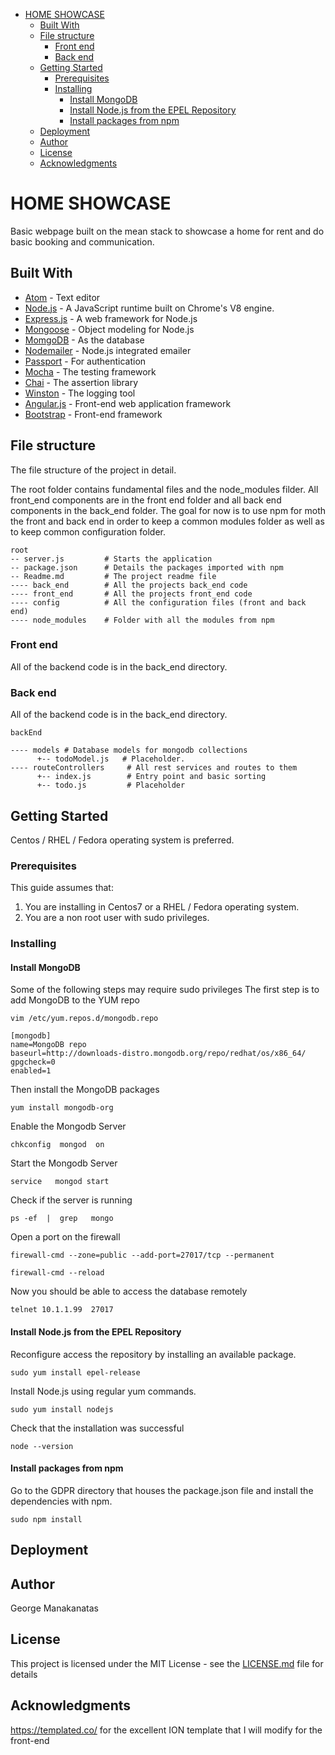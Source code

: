 - [HOME SHOWCASE](#)
	- [Built With](#)
	- [File structure](#)
		- [Front end](#)
		- [Back end](#)
	- [Getting Started](#)
		- [Prerequisites](#)
		- [Installing](#)
			- [Install MongoDB](#)
			- [Install Node.js from the EPEL Repository](#)
			- [Install packages from npm](#)
	- [Deployment](#)
	- [Author](#)
	- [License](#)
	- [Acknowledgments](#)

# HOME SHOWCASE
Basic webpage built on the mean stack to showcase a home for rent and do basic booking and communication.

## Built With

* [Atom](https://atom.io/) - Text editor
* [Node.js](https://nodejs.org/en/) - A JavaScript runtime built on Chrome's V8 engine.
* [Express.js](http://expressjs.com/) - A web framework for Node.js
* [Mongoose](http://mongoosejs.com/) - Object modeling for Node.js
* [MomgoDB](https://www.mongodb.com/) - As the database
* [Nodemailer](https://nodemailer.com/) - Node.js integrated emailer
* [Passport](http://passportjs.org/) - For authentication
* [Mocha](https://mochajs.org/) - The testing framework
* [Chai](http://chaijs.com/) - The assertion library
* [Winston](https://github.com/winstonjs) - The logging tool
* [Angular.js](https://angularjs.org/) - Front-end web application framework
* [Bootstrap](http://getbootstrap.com/) - Front-end framework

## File structure

The file structure of the project in detail.

The root folder contains fundamental files and the node_modules filder.
All front_end components are in the front end folder and all back end components
in the back_end folder. The goal for now is to use npm for moth the front
and back end in order to keep a common modules folder as well as to keep
common configuration folder.

```
root
-- server.js         # Starts the application
-- package.json      # Details the packages imported with npm
-- Readme.md         # The project readme file
---- back_end        # All the projects back_end code
---- front_end       # All the projects front_end code
---- config          # All the configuration files (front and back end)
---- node_modules    # Folder with all the modules from npm
```

### Front end

All of the backend code is in the back_end directory.

### Back end

All of the backend code is in the back_end directory.

```
backEnd

---- models # Database models for mongodb collections
      +-- todoModel.js   # Placeholder.
---- routeControllers     # All rest services and routes to them
      +-- index.js        # Entry point and basic sorting
      +-- todo.js         # Placeholder
```

## Getting Started

Centos / RHEL / Fedora operating system is preferred.

### Prerequisites

This guide assumes that:  
1) You are installing in Centos7 or a RHEL / Fedora operating system.  
2) You are a non root user with sudo privileges.

### Installing

#### Install MongoDB
Some of the following steps may require sudo privileges
The first step is to add MongoDB to the YUM repo
```
vim /etc/yum.repos.d/mongodb.repo
```
```
[mongodb]
name=MongoDB repo
baseurl=http://downloads-distro.mongodb.org/repo/redhat/os/x86_64/
gpgcheck=0
enabled=1
```
Then install the MongoDB packages
```
yum install mongodb-org
```
Enable the Mongodb Server
```
chkconfig  mongod  on
```
Start the Mongodb Server
```
service   mongod start
```
Check if the server is running
```
ps -ef  |  grep   mongo
```
Open a port on the firewall
```
firewall-cmd --zone=public --add-port=27017/tcp --permanent
```
```
firewall-cmd --reload
```
Now you should be able to access the database remotely
```
telnet 10.1.1.99  27017
```

#### Install Node.js from the EPEL Repository

Reconfigure access the repository by installing an available package.
```
sudo yum install epel-release
```
Install Node.js using regular yum commands.
```
sudo yum install nodejs
```
Check that the installation was successful
```
node --version
```

#### Install packages from npm

Go to the GDPR directory that houses the package.json file and install the
dependencies with npm.
```
sudo npm install
```

## Deployment

## Author
George Manakanatas

## License

This project is licensed under the MIT License - see the [LICENSE.md](LICENSE.md) file for details

## Acknowledgments

https://templated.co/ for the excellent ION template that I will modify for the front-end
